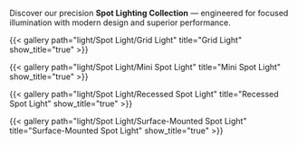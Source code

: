 
Discover our precision **Spot Lighting Collection** — engineered for focused illumination with modern design and superior performance.

{{< gallery path="light/Spot Light/Grid Light" title="Grid Light" show_title="true" >}}

{{< gallery path="light/Spot Light/Mini Spot Light" title="Mini Spot Light" show_title="true" >}}

{{< gallery path="light/Spot Light/Recessed Spot Light" title="Recessed Spot Light" show_title="true" >}}

{{< gallery path="light/Spot Light/Surface-Mounted Spot Light" title="Surface-Mounted Spot Light" show_title="true" >}}